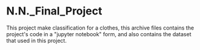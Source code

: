 # N.N._Final_Project
This project make classification for a clothes, this archive files contains the project's code in a "jupyter notebook" form, and also contains the dataset that used in this project.

